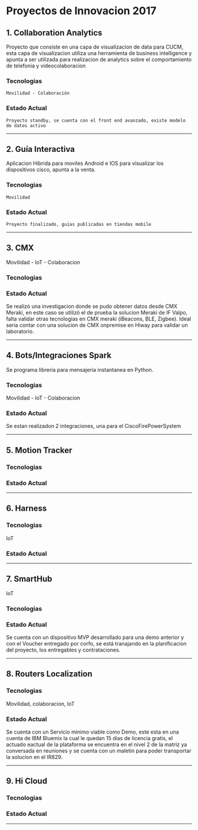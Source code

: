 # Proyectos de Innovacion 2017

## 1. Collaboration Analytics

Proyecto que consiste en una capa de visualizacion de data para CUCM, esta capa de visualizacion utiliza una herramienta de business intelligence y apunta a ser utilizada para realizacion de analytics sobre el comportamiento de telefonia y videocolaboracion

### Tecnologias
	Movilidad - Colaboración

### Estado Actual
	Proyecto standby, se cuenta con el front end avanzado, existe modelo de datos activo

---
## 2. Guía Interactiva
Aplicacion Hibrida para moviles Android e IOS para visualizar los dispositivos cisco, apunta a la venta. 

### Tecnologias
	Movilidad

### Estado Actual
	Proyecto finalizado, guias publicadas en tiendas mobile

---
## 3. CMX
Movilidad - IoT - Colaboracion
### Tecnologias

### Estado Actual
Se realizó una investigacion donde se pudo obtener datos desde CMX Meraki, en este caso se utilizó el de prueba la solucion Meraki de IF Valpo, falta validar otras tecnologias en CMX meraki (iBeacons, BLE, Zigbee).
Ideal seria contar con una solucion de CMX onpremise en Hiway para validar un laboratorio.


---

## 4. Bots/Integraciones Spark
Se programa libreria para mensajeria instantanea en Python. 
### Tecnologias
Movilidad - IoT - Colaboracion

### Estado Actual
Se estan realizadon 2 integraciones, una para el CiscoFirePowerSystem

---
## 5. Motion Tracker

### Tecnologias

### Estado Actual

---
## 6. Harness

### Tecnologias
IoT

### Estado Actual

---
## 7. SmartHub
IoT

### Tecnologias

### Estado Actual
Se cuenta con un dispositivo MVP desarrollado para una demo anterior y con el Voucher entregado por corfo, se está tranajando en la planificacion del proyecto, los entregables y contrataciones.

---
## 8. Routers Localization

### Tecnologias
Movilidad, colaboracion, IoT

### Estado Actual
Se cuenta con un Servicio minimo viable como Demo, este esta en una cuenta de IBM Bluemix la cual le quedan 15 dias de licencia gratis, el actuado eactual de la plataforma se encuentra en el nivel 2 de la matriz ya conversada en reuniones y se cuenta con un maletin para poder transportar la solucion en el IR829.

---
## 9. Hi Cloud

### Tecnologias

### Estado Actual

---